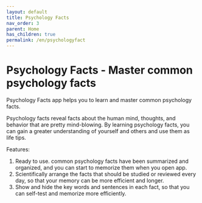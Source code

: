 ```yaml
---
layout: default
title: Psychology Facts
nav_order: 3
parent: Home
has_children: true
permalink: /en/psychologyfact
---
```


# Psychology Facts - Master common psychology facts

Psychology Facts app helps you to learn and master common psychology facts. 

Psychology facts reveal facts about the human mind, thoughts, and behavior that are pretty mind-blowing.
By learning psychology facts, you can gain a greater understanding of yourself and others and use them as life tips.

Features:
1. Ready to use. common psychology facts have been summarized and organized, and you can start to memorize them when you open app.
2.  Scientifically arrange the facts that should be studied or reviewed every day, so that your memory can be more efficient and longer.
3. Show and hide the key words and sentences in each fact, so that you can self-test and memorize more efficiently.